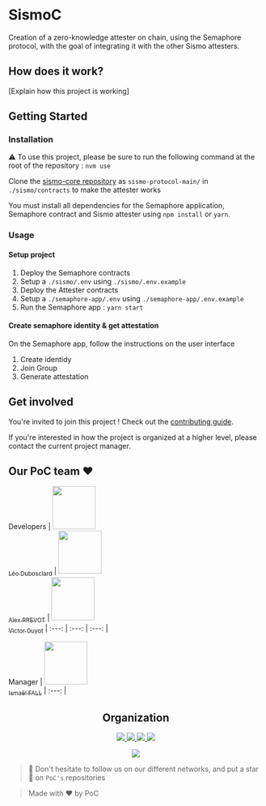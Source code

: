 # SismoC

Creation of a zero-knowledge attester on chain, using the Semaphore protocol, with the goal of integrating it with the other Sismo attesters.

## How does it work?

[Explain how this project is working]

## Getting Started

### Installation
⚠️ To use this project, please be sure to run the following command at the root of the repository : `nvm use`

Clone the [sismo-core repository](https://github.com/sismo-core/sismo-protocol) as `sismo-protocol-main/` in `./sismo/contracts` to make the attester works

You must install all dependencies for the Semaphore application, Semaphore contract and Sismo attester using `npm install` or `yarn`.

### Usage
#### Setup project
1. Deploy the Semaphore contracts
2. Setup a `./sismo/.env` using `./sismo/.env.example`
3. Deploy the Attester contracts
4. Setup a `./semaphore-app/.env` using `./semaphore-app/.env.example`
5. Run the Semaphore app : `yarn start`

#### Create semaphore identity & get attestation
On the Semaphore app, follow the instructions on the user interface

1. Create identidy
2. Join Group
3. Generate attestation

## Get involved

You're invited to join this project ! Check out the [contributing guide](./CONTRIBUTING.md).

If you're interested in how the project is organized at a higher level, please contact the current project manager.

## Our PoC team :heart:

Developers
| [<img src="https://github.com/ZerLock.png?size=85" width=85><br><sub>Léo Dubosclard</sub>](https://github.com/ZerLock) | [<img src="https://github.com/Alex-Prevot.png?size=85" width=85><br><sub>Alex PREVOT</sub>](https://github.com/Alex-Prevot) | [<img src="https://github.com/MrSIooth.png?size=85" width=85><br><sub>Victor Guyot</sub>](https://github.com/MrSIooth)
| :---: | :---: | :---: |

Manager
| [<img src="https://github.com/Doozers.png?size=85" width=85><br><sub>Ismaël FALL</sub>](https://github.com/Doozers)
| :---: |

<h2 align=center>
Organization
</h2>

<p align='center'>
    <a href="https://www.linkedin.com/company/pocinnovation/mycompany/">
        <img src="https://img.shields.io/badge/LinkedIn-0077B5?style=for-the-badge&logo=linkedin&logoColor=white">
    </a>
    <a href="https://www.instagram.com/pocinnovation/">
        <img src="https://img.shields.io/badge/Instagram-E4405F?style=for-the-badge&logo=instagram&logoColor=white">
    </a>
    <a href="https://twitter.com/PoCInnovation">
        <img src="https://img.shields.io/badge/Twitter-1DA1F2?style=for-the-badge&logo=twitter&logoColor=white">
    </a>
    <a href="https://discord.com/invite/Yqq2ADGDS7">
        <img src="https://img.shields.io/badge/Discord-7289DA?style=for-the-badge&logo=discord&logoColor=white">
    </a>
</p>
<p align=center>
    <a href="https://www.poc-innovation.fr/">
        <img src="https://img.shields.io/badge/WebSite-1a2b6d?style=for-the-badge&logo=GitHub Sponsors&logoColor=white">
    </a>
</p>

> :rocket: Don't hesitate to follow us on our different networks, and put a star 🌟 on `PoC's` repositories

> Made with :heart: by PoC
